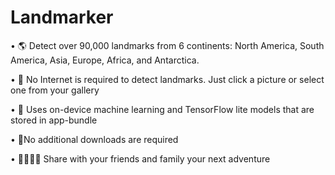 # Landmarker
• 🌎 Detect over 90,000 landmarks from 6 continents: North America, South America, Asia, Europe, Africa, and Antarctica.

• 📶 No Internet is required to detect landmarks. Just click a picture or select one from your gallery

• 📱 Uses on-device machine learning and TensorFlow lite models that are stored in app-bundle

• 🚫No additional downloads are required

• 👨‍👩‍👧‍👦 Share with your friends and family your next adventure

